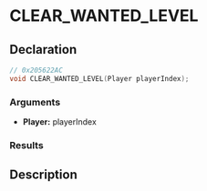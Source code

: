 # CLEAR_WANTED_LEVEL

## Declaration
```cpp
// 0x205622AC
void CLEAR_WANTED_LEVEL(Player playerIndex);
```

### Arguments
- **Player:** playerIndex

### Results

## Description
